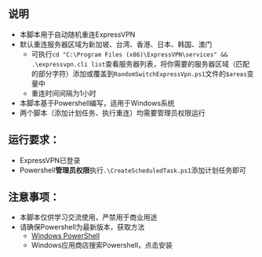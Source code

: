 ## 说明
- 本脚本用于自动随机重连ExpressVPN
- 默认重连服务器区域为新加坡、台湾、香港、日本、韩国、澳门
  - 可执行`cd "C:\Program Files (x86)\ExpressVPN\services" && .\expressvpn.cli list`查看服务器列表，将你需要的服务器区域（匹配的部分字符）添加或覆盖到`RandomSwitchExpressVpn.ps1`文件的`$areas`变量中
  - 重连时间间隔为1小时
- 本脚本基于Powershell编写，适用于Windows系统
- 两个脚本（添加计划任务、执行重连）均需要管理员权限运行

## 运行要求：
- ExpressVPN已登录
- Powershell**管理员权限**执行`.\CreateScheduledTask.ps1`添加计划任务即可

## 注意事项：
- 本脚本仅供学习交流使用，严禁用于商业用途
- 请确保Powershell为最新版本，获取方法
  - [Windows PowerShell](https://docs.microsoft.com/zh-cn/powershell/scripting/install/installing-windows-powershell?view=powershell-7.1)
  - Windows应用商店搜索Powershell，点击安装